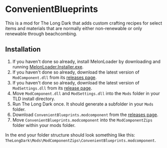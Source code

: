 # ConvenientBlueprints
This is a mod for The Long Dark that adds custom crafting recipes for select items and materials that are normally either non-renewable or only renewable through beachcombing.

## Installation
1. If you haven't done so already, install MelonLoader by downloading and running [MelonLoader.Installer.exe](https://github.com/HerpDerpinstine/MelonLoader/releases/latest/download/MelonLoader.Installer.exe).
2. If you haven't done so already, download the latest version of `ModComponent.dll` from its [releases page](https://github.com/ds5678/ModComponent/releases).
3. If you haven't done so already, download the latest version of `ModSettings.dll` from its [release page](https://github.com/zeobviouslyfakeacc/ModSettings/releases).
4. Move `ModComponent.dll` and `ModSettings.dll` into the `Mods` folder in your TLD install directory.
5. Run The Long Dark once. It should generate a subfolder in your `Mods` folder.
6. Download `ConvenientBlueprints.modcomponent` from the [releases page](https://github.com/Hotklou2404/ConvenientBlueprints/releases).
7. Move `ConvenientBlueprints.modcomponent` into the `ModComponentZips` folder within your mods folder.

In the end your folder structure should look something like this: `TheLongDark\Mods\ModComponentZips\ConvenientBlueprints.modcomponent`.
